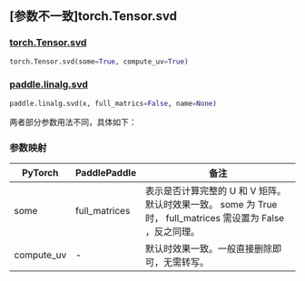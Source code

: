 ## [参数不一致]torch.Tensor.svd

### [torch.Tensor.svd](https://pytorch.org/docs/1.13/generated/torch.Tensor.svd.html)

```python
torch.Tensor.svd(some=True, compute_uv=True)
```
### [paddle.linalg.svd](https://www.paddlepaddle.org.cn/documentation/docs/zh/api/paddle/linalg/svd_cn.html#svd)

```python
paddle.linalg.svd(x, full_matrics=False, name=None)
```

两者部分参数用法不同，具体如下：
### 参数映射
| PyTorch       | PaddlePaddle | 备注                                                   |
| ------------- | ------------ | ------------------------------------------------------ |
| some | full_matrices | 表示是否计算完整的 U 和 V 矩阵。默认时效果一致。 some 为 True 时， full_matrices 需设置为 False ，反之同理。 |
| compute_uv | - | 默认时效果一致。一般直接删除即可，无需转写。 |
